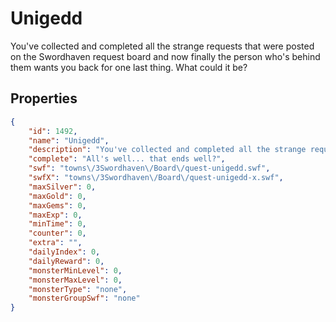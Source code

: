 # Unigedd

You've collected and completed all the strange requests that were posted on the Swordhaven request board and now finally the person who's behind them wants you back for one last thing. What could it be?

## Properties

```json
{
    "id": 1492,
    "name": "Unigedd",
    "description": "You've collected and completed all the strange requests that were posted on the Swordhaven request board and now finally the person who's behind them wants you back for one last thing. What could it be?",
    "complete": "All's well... that ends well?",
    "swf": "towns\/3Swordhaven\/Board\/quest-unigedd.swf",
    "swfX": "towns\/3Swordhaven\/Board\/quest-unigedd-x.swf",
    "maxSilver": 0,
    "maxGold": 0,
    "maxGems": 0,
    "maxExp": 0,
    "minTime": 0,
    "counter": 0,
    "extra": "",
    "dailyIndex": 0,
    "dailyReward": 0,
    "monsterMinLevel": 0,
    "monsterMaxLevel": 0,
    "monsterType": "none",
    "monsterGroupSwf": "none"
}
```


